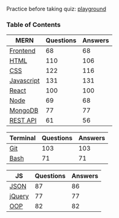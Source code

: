 
Practice before taking quiz: [playground](https://linkedin-faq.github.io/md2practice/)

### Table of Contents

| MERN  | Questions | Answers |  
| ----- | ----- | ----- | 
| [Frontend](front-end-development/front-end-development-quiz.md)          | 68        | 68      | 
| [HTML](html/html-quiz.md)                                                             | 110       | 106     |
| [CSS](css/css-quiz.md)                                                                | 122       | 116     |
| [Javascript](javascript/javascript-quiz.md)                                           | 131       | 131     | 
| [React](react/reactjs-quiz.md)                                                        | 100       | 100     |
| [Node](node.js/node.js-quiz.md)                                                       | 69        | 68      |
| [MongoDB](mongodb/mongodb-quiz.md)                                                    | 77        | 77      |
| [REST API](rest-api/rest-api-quiz.md)                                                 | 61        | 56      | 

| Terminal  | Questions | Answers |
| ----- | ----- | ----- | 
| [Git](git/git-quiz.md)                                                                | 103       | 103     |
| [Bash](bash/bash-quiz.md)                                                             | 71        | 71      | 

| JS  | Questions | Answers |
| ----- | ----- | ----- | 
| [JSON](json/json-quiz.md)                                                             | 87        | 86      |
| [jQuery](jquery/jquery-quiz.md)                                                       | 77        | 77      |
| [OOP](oop/object-oriented-programming-quiz.md)                                        | 82        | 82      |
                              
